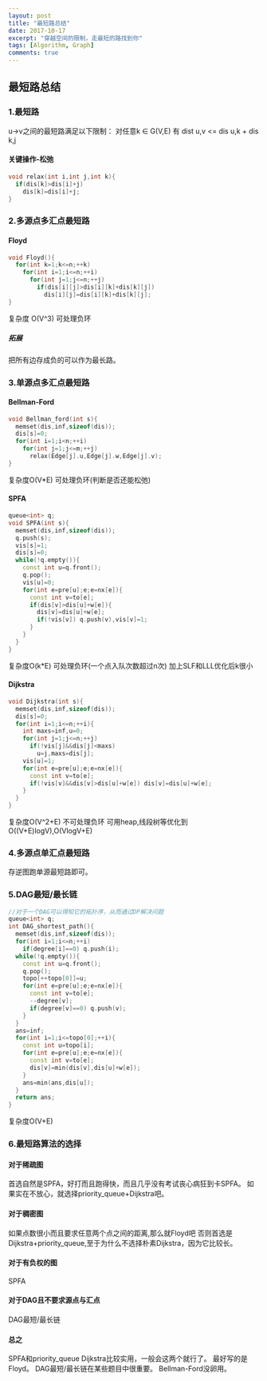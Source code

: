 ```yaml
---
layout: post
title: "最短路总结"
date: 2017-10-17
excerpt: "穿越空间的限制，走最短的路找到你"
tags: [Algorithm, Graph]
comments: true
---
```

## 最短路总结
### 1.最短路
u->v之间的最短路满足以下限制：
对任意k ∈ G(V,E) 有 dist u,v <= dis u,k + dis k,j
#### 关键操作-松弛
```cpp
void relax(int i,int j,int k){
  if(dis[k]>dis[i]+j)
    dis[k]=dis[i]+j;
}
```
### 2.多源点多汇点最短路
#### Floyd
```cpp
void Floyd(){
  for(int k=1;k<=n;++k)
    for(int i=1;i<=n;++i)
      for(int j=1;j<=n;++j)
        if(dis[i][j]>dis[i][k]+dis[k][j])
          dis[i][j]=dis[i][k]+dis[k][j];
}
```
复杂度 O(V^3)
可处理负环
##### 拓展
把所有边存成负的可以作为最长路。
### 3.单源点多汇点最短路
#### Bellman-Ford
```cpp
void Bellman_ford(int s){
  memset(dis,inf,sizeof(dis));
  dis[s]=0;
  for(int i=1;i<n;++i)
    for(int j=1;j<=m;++j)
      relax(Edge[j].u,Edge[j].w,Edge[j].v);
}
```
复杂度O(V*E)
可处理负环(判断是否还能松弛)
#### SPFA
```cpp
queue<int> q;
void SPFA(int s){
  memset(dis,inf,sizeof(dis));
  q.push(s);
  vis[s]=1;
  dis[s]=0;
  while(!q.empty()){
    const int u=q.front();
    q.pop();
    vis[u]=0;
    for(int e=pre[u];e;e=nx[e]){
      const int v=to[e];
      if(dis[v]>dis[u]+w[e]){
        dis[v]=dis[u]+w[e];
        if(!vis[v]) q.push(v),vis[v]=1;
      }
    }
  }
}
```
复杂度O(k*E)
可处理负环(一个点入队次数超过n次)
加上SLF和LLL优化后k很小
#### Dijkstra
```cpp
void Dijkstra(int s){
  memset(dis,inf,sizeof(dis));
  dis[s]=0;
  for(int i=1;i<=n;++i){
    int maxs=inf,u=0;
    for(int j=1;j<=n;++j)
      if(!vis[j]&&dis[j]<maxs)
        u=j,maxs=dis[j];
    vis[u]=1;
    for(int e=pre[u];e;e=nx[e]){
      const int v=to[e];
      if(!vis[v]&&dis[v]>dis[u]+w[e]) dis[v]=dis[u]+w[e];
    }
  }
}
```
复杂度O(V^2+E)
不可处理负环
可用heap,线段树等优化到O((V+E)logV),O(VlogV+E)
### 4.多源点单汇点最短路
存逆图跑单源最短路即可。
### 5.DAG最短/最长链
```cpp
//对于一个DAG可以得知它的拓扑序，从而通过DP解决问题
queue<int> q;
int DAG_shortest_path(){
  memset(dis,inf,sizeof(dis));
  for(int i=1;i<=n;++i)
    if(degree[i]==0) q.push(i);
  while(!q.empty()){
    const int u=q.front();
    q.pop();
    topo[++topo[0]]=u;
    for(int e=pre[u];e;e=nx[e]){
      const int v=to[e];
      --degree[v];
      if(degree[v]==0) q.push(v);
    }
  }
  ans=inf;
  for(int i=1;i<=topo[0];++i){
    const int u=topo[i];
    for(int e=pre[u];e;e=nx[e]){
      const int v=to[e];
      dis[v]=min(dis[v],dis[u]+w[e]);
    }
    ans=min(ans,dis[u]);
  }
  return ans;
}
```
复杂度O(V+E)
### 6.最短路算法的选择
#### 对于稀疏图
首选自然是SPFA，好打而且跑得快，而且几乎没有考试丧心病狂到卡SPFA。
如果实在不放心，就选择priority_queue+Dijkstra吧。
#### 对于稠密图
如果点数很小而且要求任意两个点之间的距离,那么就Floyd吧
否则首选是Dijkstra+priority_queue,至于为什么不选择朴素Dijkstra，因为它比较长。
#### 对于有负权的图
SPFA
#### 对于DAG且不要求源点与汇点
DAG最短/最长链
#### 总之
SPFA和priority_queue Dijkstra比较实用，一般会这两个就行了。
最好写的是Floyd。
DAG最短/最长链在某些题目中很重要。
Bellman-Ford没卵用。
